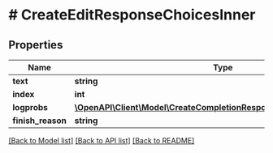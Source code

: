 # # CreateEditResponseChoicesInner

## Properties

Name | Type | Description | Notes
------------ | ------------- | ------------- | -------------
**text** | **string** |  | [optional]
**index** | **int** |  | [optional]
**logprobs** | [**\OpenAPI\Client\Model\CreateCompletionResponseChoicesInnerLogprobs**](CreateCompletionResponseChoicesInnerLogprobs.md) |  | [optional]
**finish_reason** | **string** |  | [optional]

[[Back to Model list]](../../README.md#models) [[Back to API list]](../../README.md#endpoints) [[Back to README]](../../README.md)
